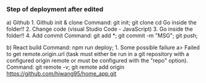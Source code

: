 ### Step of deployment after edited
a) Github
    1. Github init & clone
        Command: 
            git init; 
            git clone <http url>
            cd <folder>  Go inside the folder!!
    2. Change code (visual Studio Code - JavaScript)
    3. Go inside the folder!!
    4. Add commit
        Command: 
            git add *;
            git commit -m "MSG";
            git push;

b) React build
    Command:
        npm run deploy;
    1. Some possible failure
        a> Failed to get remote.origin.url (task must either be run in a git repository with a configured origin remote or must be configured with the "repo" option).
        Command:
            git remote -v;
            git remote add origin https://github.com/hjwang95/home_app.git



